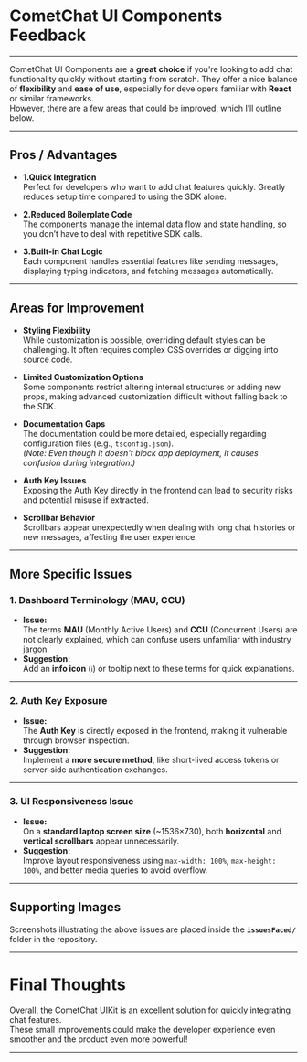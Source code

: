 #  CometChat UI Components Feedback

---

CometChat UI Components are a **great choice** if you're looking to add chat functionality quickly without starting from scratch. They offer a nice balance of **flexibility** and **ease of use**, especially for developers familiar with **React** or similar frameworks.  
However, there are a few areas that could be improved, which I’ll outline below.

---

##  Pros / Advantages

- **1.Quick Integration**  
  Perfect for developers who want to add chat features quickly. Greatly reduces setup time compared to using the SDK alone.

- **2.Reduced Boilerplate Code**  
  The components manage the internal data flow and state handling, so you don’t have to deal with repetitive SDK calls.

- **3.Built-in Chat Logic**  
  Each component handles essential features like sending messages, displaying typing indicators, and fetching messages automatically.

---

##  Areas for Improvement

- **Styling Flexibility**  
  While customization is possible, overriding default styles can be challenging. It often requires complex CSS overrides or digging into source code.

- **Limited Customization Options**  
  Some components restrict altering internal structures or adding new props, making advanced customization difficult without falling back to the SDK.

- **Documentation Gaps**  
  The documentation could be more detailed, especially regarding configuration files (e.g., `tsconfig.json`).  
  _(Note: Even though it doesn't block app deployment, it causes confusion during integration.)_

- **Auth Key Issues**  
  Exposing the Auth Key directly in the frontend can lead to security risks and potential misuse if extracted.

- **Scrollbar Behavior**  
  Scrollbars appear unexpectedly when dealing with long chat histories or new messages, affecting the user experience.

---

##  More Specific Issues

### 1.  Dashboard Terminology (MAU, CCU)
- **Issue:**  
  The terms **MAU** (Monthly Active Users) and **CCU** (Concurrent Users) are not clearly explained, which can confuse users unfamiliar with industry jargon.
- **Suggestion:**  
  Add an **info icon** (`ℹ️`) or tooltip next to these terms for quick explanations.

---

### 2.  Auth Key Exposure
- **Issue:**  
  The **Auth Key** is directly exposed in the frontend, making it vulnerable through browser inspection.
- **Suggestion:**  
  Implement a **more secure method**, like short-lived access tokens or server-side authentication exchanges.

---

### 3.  UI Responsiveness Issue
- **Issue:**  
  On a **standard laptop screen size** (~1536×730), both **horizontal** and **vertical scrollbars** appear unnecessarily.
- **Suggestion:**  
  Improve layout responsiveness using `max-width: 100%`, `max-height: 100%`, and better media queries to avoid overflow.

---

##  Supporting Images

Screenshots illustrating the above issues are placed inside the **`issuesFaced/`** folder in the repository.

---

#  Final Thoughts

Overall, the CometChat UIKit is an excellent solution for quickly integrating chat features.  
These small improvements could make the developer experience even smoother and the product even more powerful!

---
